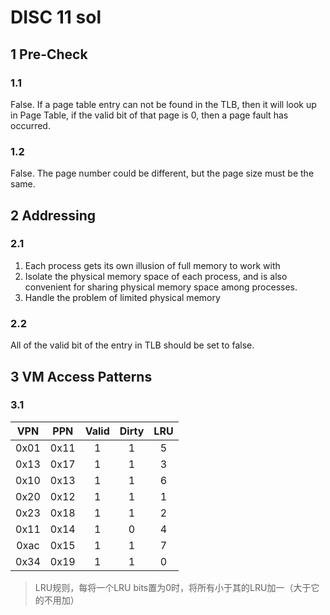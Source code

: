 # DISC 11 sol
## 1 Pre-Check
### 1.1
False. If a page table entry can not be found in the TLB, then it will look up in Page Table, if the valid bit of that page is 0, then a page fault has occurred.
### 1.2
False. The page number could be different, but the page size must be the same.

## 2 Addressing
### 2.1
1. Each process gets its own illusion of full memory to work with
2. Isolate the physical memory space of each process, and is also convenient for sharing physical memory space among processes.
3. Handle the problem of limited physical memory

### 2.2
All of the valid bit of the entry in TLB should be set to false.

## 3 VM Access Patterns
### 3.1
|VPN|PPN|Valid|Dirty|LRU|
|:---:|:---:|:---:|:---:|:---:|
|0x01|0x11|1|1|5|
|0x13|0x17|1|1|3|
|0x10|0x13|1|1|6|
|0x20|0x12|1|1|1|
|0x23|0x18|1|1|2|
|0x11|0x14|1|0|4|
|0xac|0x15|1|1|7|
|0x34|0x19|1|1|0|

> LRU规则，每将一个LRU bits置为0时，将所有小于其的LRU加一（大于它的不用加）

